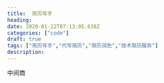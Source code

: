 ```yaml
---
title:  简历写手
heading: 
date: 2020-01-22T07:13:05.638Z
categories: ["code"]
draft: true
tags: ["简历写手","代写简历","简历润色","技术简历服务"]
description: 
---
```






中间商

